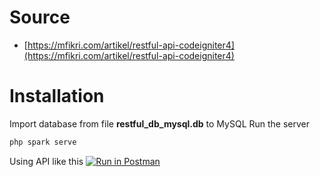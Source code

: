 # Source

- [https://mfikri.com/artikel/restful-api-codeigniter4](https://mfikri.com/artikel/restful-api-codeigniter4)

# Installation

Import database from file **restful_db_mysql.db** to MySQL
Run the server

```bash
php spark serve
```

Using API like this [![Run in Postman](https://run.pstmn.io/button.svg)](https://app.getpostman.com/run-collection/19473326-02f85bdb-d913-4c8f-b5e7-4abfef132c0c?action=collection%2Ffork&collection-url=entityId%3D19473326-02f85bdb-d913-4c8f-b5e7-4abfef132c0c%26entityType%3Dcollection%26workspaceId%3D595edc32-f9e5-48cf-9552-ec41f9b42c11)
